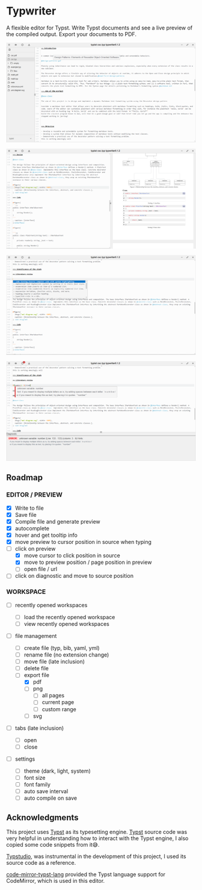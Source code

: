 # Typwriter

A flexible editor for Typst.
Write Typst documents and see a live preview of the compiled output.
Export your documents to PDF.

![editor with tooltip hover functionality](showcase1.png)

![editor with preview functionality](showcase2.png)

![editor with autocomplete functionality](showcase3.png)

![editor with error diagnostic functionality](showcase4.png)

## Roadmap

### EDITOR / PREVIEW

- [x] Write to file
- [x] Save file
- [x] Compile file and generate preview
- [x] autocomplete
- [x] hover and get tooltip info
- [x] move preview to cursor position in source when typing
- [ ] click on preview
  - [x] move cursor to click position in source
  - [x] move to preview position / page position in preview
  - [ ] open file / url
- [ ] click on diagnostic and move to source position

### WORKSPACE

- [ ] recently opened workspaces
  - [ ] load the recently opened workspace
  - [ ] view recently opened workspaces
- [ ] file management
  - [ ] create file (typ, bib, yaml, yml)
  - [ ] rename file (no extension change)
  - [ ] move file (late inclusion)
  - [ ] delete file
  - [ ] export file
    - [x] pdf
    - [ ] png
      - [ ] all pages
      - [ ] current page
      - [ ] custom range
    - [ ] svg
- [ ] tabs (late inclusion)

  - [ ] open
  - [ ] close

- [ ] settings
  - [ ] theme (dark, light, system)
  - [ ] font size
  - [ ] font family
  - [ ] auto save interval
  - [ ] auto compile on save

## Acknowledgments

This project uses [Typst](https://typst.app/) as its typesetting engine.
[Typst](https://github.com/typst/typst/tree/main/) source code was very helpful in understanding how to interact with the Typst engine, I also copied some code snippets from it😅.

[Typstudio](https://github.com/Cubxity/typstudio), was instrumental in the development of this project, I used its source code as a reference.

[code-mirror-typst-lang](https://github.com/kxxt/codemirror-lang-typst) provided the Typst language support for CodeMirror, which is used in this editor.
